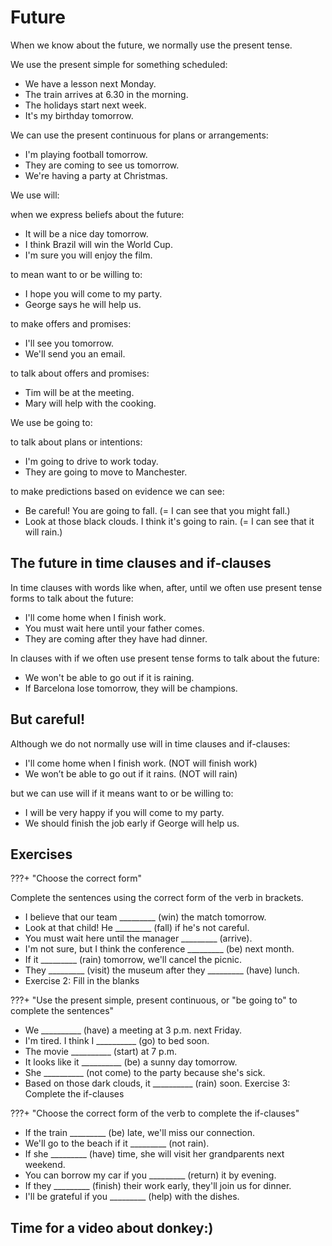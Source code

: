 # Future

When we know about the future, we normally use the present tense.

We use the present simple for something scheduled:</br> 

- We have a lesson next Monday.</br> 
- The train arrives at 6.30 in the morning.</br>
- The holidays start next week.</br>
- It's my birthday tomorrow.</br>

We can use the present continuous for plans or arrangements:</br> 

- I'm playing football tomorrow.</br> 
- They are coming to see us tomorrow.</br> 
- We're having a party at Christmas.</br> 

We use will:

when we express beliefs about the future:</br> 
- It will be a nice day tomorrow.</br> 
- I think Brazil will win the World Cup.</br>
- I'm sure you will enjoy the film.</br>

to mean want to or be willing to:</br> 
- I hope you will come to my party.</br>
- George says he will help us.</br> 

to make offers and promises:</br> 
- I'll see you tomorrow.</br> 
- We'll send you an email.</br>

to talk about offers and promises:</br> 
- Tim will be at the meeting.</br> 
- Mary will help with the cooking.</br> 

We use be going to:

to talk about plans or intentions:</br> 
- I'm going to drive to work today.</br> 
- They are going to move to Manchester.</br> 

to make predictions based on evidence we can see:</br> 
- Be careful! You are going to fall. (= I can see that you might fall.)</br> 
- Look at those black clouds. I think it's going to rain. (= I can see that it will rain.)</br> 

## The future in time clauses and if-clauses

In time clauses with words like when, after, until we often use present tense forms to talk about the future:

- I'll come home when I finish work.</br>
- You must wait here until your father comes.</br>
- They are coming after they have had dinner.</br> 

In clauses with if we often use present tense forms to talk about the future:

- We won't be able to go out if it is raining.</br> 
- If Barcelona lose tomorrow, they will be champions.</br> 

## But careful!

Although we do not normally use will in time clauses and if-clauses:

- I'll come home when I finish work. (NOT will finish work)</br>
- We won’t be able to go out if it rains. (NOT will rain)</br> 

but we can use will if it means want to or be willing to:

- I will be very happy if you will come to my party.</br> 
- We should finish the job early if George will help us.</br>

## Exercises

???+ "Choose the correct form"


Complete the sentences using the correct form of the verb in brackets.

- I believe that our team _________ (win) the match tomorrow.
- Look at that child! He _________ (fall) if he's not careful.
- You must wait here until the manager _________ (arrive).
- I'm not sure, but I think the conference _________ (be) next month.
- If it _________ (rain) tomorrow, we'll cancel the picnic.
- They _________ (visit) the museum after they _________ (have) lunch.
- Exercise 2: Fill in the blanks

???+ "Use the present simple, present continuous, or "be going to" to complete the sentences"

- We __________ (have) a meeting at 3 p.m. next Friday.
- I'm tired. I think I __________ (go) to bed soon.
- The movie __________ (start) at 7 p.m.
- It looks like it __________ (be) a sunny day tomorrow.
- She __________ (not come) to the party because she's sick.
- Based on those dark clouds, it __________ (rain) soon.
Exercise 3: Complete the if-clauses

???+ "Choose the correct form of the verb to complete the if-clauses"

- If the train _________ (be) late, we'll miss our connection.
- We'll go to the beach if it _________ (not rain).
- If she _________ (have) time, she will visit her grandparents next weekend.
- You can borrow my car if you _________ (return) it by evening.
- If they _________ (finish) their work early, they'll join us for dinner.
- I'll be grateful if you _________ (help) with the dishes.

## Time for a video about donkey:)
